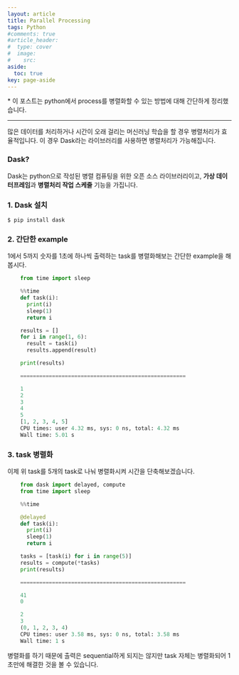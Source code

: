 ```yaml
---
layout: article
title: Parallel Processing
tags: Python
#comments: true
#article_header:
#  type: cover
#  image:
#    src:
aside:
  toc: true
key: page-aside
---
```


  \* 이 포스트는 python에서 process를 병렬화할 수 있는 방법에 대해 간단하게 정리했습니다.

  ----------------------------------------------------------------------

  많은 데이터를 처리하거나 시간이 오래 걸리는 머신러닝 학습을 할 경우 병렬처리가 효율적입니다. 이 경우 Dask라는 라이브러리를 사용하면 병렬처리가 가능해집니다.

### Dask?

  Dask는 python으로 작성된 병렬 컴퓨팅을 위한 오픈 소스 라이브러리이고, **가상 데이터프레임**과 **병렬처리 작업 스케줄** 기능을 가집니다.

### 1. Dask 설치

    $ pip install dask

### 2. 간단한 example

  1에서 5까지 숫자를 1초에 하나씩 출력하는 task를 병렬화해보는 간단한 example을 해봅시다.

```python
    from time import sleep

    %%time
    def task(i):
      print(i)
      sleep(1)
      return i

    results = []
    for i in range(1, 6):
      result = task(i)
      results.append(result)

    print(results)

    ====================================================

    1
    2
    3
    4
    5
    [1, 2, 3, 4, 5]
    CPU times: user 4.32 ms, sys: 0 ns, total: 4.32 ms
    Wall time: 5.01 s
```

### 3. task 병렬화

  이제 위 task를 5개의 task로 나눠 병렬화시켜 시간을 단축해보겠습니다.

```python
    from dask import delayed, compute
    from time import sleep

    %%time

    @delayed
    def task(i):
      print(i)
      sleep(1)
      return i

    tasks = [task(i) for i in range(5)]
    results = compute(*tasks)
    print(results)

    ====================================================

    41
    0

    2
    3
    (0, 1, 2, 3, 4)
    CPU times: user 3.58 ms, sys: 0 ns, total: 3.58 ms
    Wall time: 1 s
```

  병렬화를 하기 때문에 출력은 sequential하게 되지는 않지만 task 자체는 병렬화되어 1초만에 해결한 것을 볼 수 있습니다.
